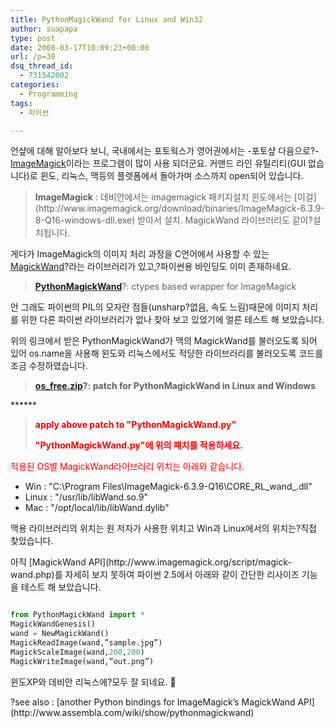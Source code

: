```yaml
---
title: PythonMagickWand for Linux and Win32
author: suapapa
type: post
date: 2008-03-17T10:09:23+00:00
url: /p=38
dsq_thread_id:
  - 731542002
categories:
  - Programming
tags:
  - 파이썬

---
```

언샾에 대해 알아보다 보니, 국내에서는 포토웍스가 영어권에서는 -포토샾 다음으로?-[ImageMagick](http://www.imagemagick.org/)이라는 프로그램이 많이 사용 되더군요. 커맨드 라인 유틸리티(GUI 없습니다)로 윈도, 리눅스, 맥등의 플렛폼에서 돌아가며 소스까지 open되어 있습니다.

> <p align="left">
>   <strong>ImageMagick</strong> : 데비안에서는 imagemagick 패키지설치 윈도에서는 [이걸](http://www.imagemagick.org/download/binaries/ImageMagick-6.3.9-8-Q16-windows-dll.exe) 받아서 설치. MagickWand 라이브러리도 같이?설치됩니다.
> </p>



게다가 ImageMagick의 이미지 처리 과정을 C언어에서 사용할 수 있는 [MagickWand][1]?라는 라이브러리가 있고,?파이썬용 바인딩도 이미 존재하네요.

> [<strong>PythonMagickWand</strong>](http://www.procoders.net/?p=39)?: ctypes based wrapper for ImageMagick

안 그래도 파이썬의 PIL의 모자란 점들(unsharp?없음, 속도 느림)때문에 이미지 처리를 위한 다른 파이썬 라이브러리가 없나 찾아 보고 있었기에 얼른 테스트 해 보았습니다.

위의 링크에서 받은 PythonMagickWand가 맥의 MagickWand를 불러오도록 되어 있어 os.name을 사용해 윈도와 리눅스에서도 적당한 라이브러리를 불러오도록 코드를 조금 수정하였습니다.

> [**os_free.zip**][2]**?: patch for PythonMagickWand in Linux and Windows**

******<font color="#ff0000"></p> 

<blockquote>
  <p>
    <strong><font color="#ff0000">apply above patch to "PythonMagickWand.py"</font></strong>
  </p>
  
  <p>
    <strong><font color="#ff0000">"PythonMagickWand.py"에 위의 패치를 적용하세요.</font></strong>
  </p>
</blockquote>

<p>
  적용된 OS별 MagickWand라이브러리 위치는 아래와 같습니다.
</p>

<p>
  </font></strong>
</p>

<ul>
  <li>
    Win : "C:\Program Files\ImageMagick-6.3.9-Q16\CORE_RL_wand_.dll"
  </li>
  <li>
    Linux : "/usr/lib/libWand.so.9"
  </li>
  <li>
    Mac : "/opt/local/lib/libWand.dylib"
  </li>
</ul>

<p>
  맥용 라이브러리의 위치는 원 저자가 사용한 위치고 Win과 Linux에서의 위치는?직접 찾았습니다.
</p>

<p>
  아직 [MagickWand API](http://www.imagemagick.org/script/magick-wand.php)를 자세히 보지 못하여 파이썬 2.5에서 아래와 같이 간단한 리사이즈 기능을 테스트 해 보았습니다.
</p>

```python

from PythonMagickWand import *
MagickWandGenesis()
wand = NewMagickWand()
MagickReadImage(wand,”sample.jpg”)
MagickScaleImage(wand,200,200)
MagickWriteImage(wand,”out.png”)
```

<p>
  윈도XP와 데비안 리눅스에?모두 잘 되네요. 🙂
</p>

<p>
  ?see also : [another Python bindings for ImageMagick&#8217;s MagickWand API](http://www.assembla.com/wiki/show/pythonmagickwand)
</p>

 [1]: http://www.imagemagick.org/script/magick-wand.php
 [2]: https://asset.homin.dev/blog/2008/03/os_free.zip "os_free.zip"